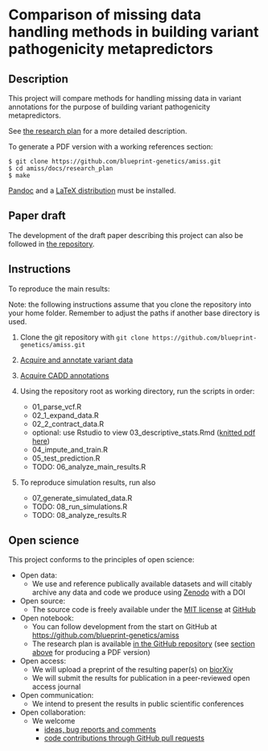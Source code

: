 
# Comparison of missing data handling methods in building variant pathogenicity metapredictors

## Description

This project will compare methods for handling missing data in variant annotations for the purpose of building variant pathogenicity metapredictors.

See [the research plan](docs/research_plan/research_plan.md) for a more detailed description.

To generate a PDF version with a working references section:

```
$ git clone https://github.com/blueprint-genetics/amiss.git
$ cd amiss/docs/research_plan
$ make
```

[Pandoc](https://pandoc.org/) and a [LaTeX distribution](https://www.latex-project.org/) must be installed.

## Paper draft

The development of the draft paper describing this project can also be followed in [the repository](docs/paper/paper.pdf).

## Instructions

To reproduce the main results:

Note: the following instructions assume that you clone the repository into your home folder. Remember to adjust the paths if another base directory is used.

1. Clone the git repository with `git clone https://github.com/blueprint-genetics/amiss.git`
2. [Acquire and annotate variant data](docs/instructions/annotation.md)
3. [Acquire CADD annotations](docs/instructions/cadd_data_download.md)
4. Using the repository root as working directory, run the scripts in order:
    - 01_parse_vcf.R
    - 02_1_expand_data.R
    - 02_2_contract_data.R
    - optional: use Rstudio to view 03_descriptive_stats.Rmd ([knitted pdf here](R/03_descriptive_stats.pdf))
    - 04_impute_and_train.R
    - 05_test_prediction.R
    - TODO: 06_analyze_main_results.R

5. To reproduce simulation results, run also
    - 07_generate_simulated_data.R
    - TODO: 08_run_simulations.R
    - TODO: 08_analyze_results.R

## Open science

This project conforms to the principles of open science:

- Open data:
  - We use and reference publically available datasets and will citably archive any data and code we produce using [Zenodo](https://zenodo.org/) with a DOI
- Open source:
  - The source code is freely available under the [MIT license](https://github.com/blueprint-genetics/amiss/blob/master/LICENSE) at [GitHub](https://github.com/blueprint-genetics/amiss)
- Open notebook:
  - You can follow development from the start on GitHub at https://github.com/blueprint-genetics/amiss
  - The research plan is available [in the GitHub repository](https://github.com/blueprint-genetics/amiss/blob/master/docs/research_plan/research_plan.md) (see [section above](#description) for producing a PDF version)
- Open access:
  - We will upload a preprint of the resulting paper(s) on [biorXiv](https://www.biorxiv.org/)
  - We will submit the results for publication in a peer-reviewed open access journal
- Open communication:
  - We intend to present the results in public scientific conferences
- Open collaboration:
  - We welcome
    - [ideas, bug reports and comments](https://github.com/blueprint-genetics/amiss/issues)
    - [code contributions through GitHub pull requests](https://github.com/blueprint-genetics/amiss/pulls)
